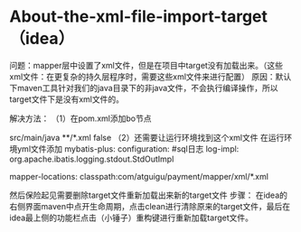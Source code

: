 # About-the-xml-file-import-target（idea）
问题：mapper层中设置了xml文件，但是在项目中target没有加载出来。（这些xml文件：在更复杂的持久层程序时，需要这些xml文件来进行配置）
原因：默认下maven工具针对我们的java目录下的非java文件，不会执行编译操作，所以target文件下是没有xml文件的。

解决方法：
（1）在pom.xml添加bo节点
 <!--项目打包时会将java目录中的*.xml文件也进行打包-->
<resources>
            <resource>
                <directory>src/main/java</directory>
                <includes>
                    <include>**/*.xml</include>
                </includes>
                <filtering>false</filtering>
            </resource>
 </resources>
 （2）还需要让运行环境找到这个xml文件
 在运行环境yml文件添加
mybatis-plus:
  configuration: #sql日志
    log-impl: org.apache.ibatis.logging.stdout.StdOutImpl
  
  mapper-locations: classpath:com/atguigu/payment/mapper/xml/*.xml
 
 
 
 然后保险起见需要删除target文件重新加载出来新的target文件
 步骤：
 在idea的右侧界面maven中点开生命周期，点击clean进行清除原来的target文件，最后在idea最上侧的功能栏点击（小锤子）重构键进行重新加载target文件。
 
